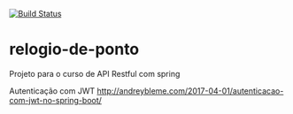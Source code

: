 [![Build Status](https://travis-ci.org/rodrigonunz/relogio-de-ponto.svg?branch=master)](https://travis-ci.org/rodrigonunz/relogio-de-ponto)

# relogio-de-ponto
Projeto para o curso de API Restful com spring

Autenticação com JWT
http://andreybleme.com/2017-04-01/autenticacao-com-jwt-no-spring-boot/
